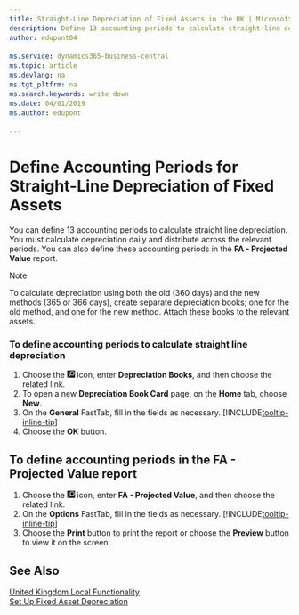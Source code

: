 ```yaml
---
title: Straight-Line Depreciation of Fixed Assets in the UK | Microsoft Docs
description: Define 13 accounting periods to calculate straight-line depreciation in the UK version. You must calculate depreciation daily and distribute across the relevant periods.
author: edupont04

ms.service: dynamics365-business-central
ms.topic: article
ms.devlang: na
ms.tgt_pltfrm: na
ms.search.keywords: write down
ms.date: 04/01/2019
ms.author: edupont

---
```

# Define Accounting Periods for Straight-Line Depreciation of Fixed Assets
You can define 13 accounting periods to calculate straight line depreciation. You must calculate depreciation daily and distribute across the relevant periods. You can also define these accounting periods in the **FA - Projected Value** report.  

> [!NOTE]  
>  To calculate depreciation using both the old (360 days) and the new methods (365 or 366 days), create separate depreciation books; one for the old method, and one for the new method. Attach these books to the relevant assets.  

### To define accounting periods to calculate straight line depreciation  

1.  Choose the ![Search for Page or Report](../../media/ui-search/search_small.png "Search for Page or Report icon") icon, enter **Depreciation Books**, and then choose the related link.  
2.  To open a new **Depreciation Book Card** page, on the **Home** tab, choose **New**.  
3.  On the **General** FastTab, fill in the fields as necessary. [!INCLUDE[tooltip-inline-tip](../../includes/tooltip-inline-tip_md.md)]
5.  Choose the **OK** button.  

## To define accounting periods in the FA - Projected Value report  

1.  Choose the ![Search for Page or Report](../../media/ui-search/search_small.png "Search for Page or Report icon") icon, enter **FA - Projected Value**, and then choose the related link.  
2.  On the **Options** FastTab, fill in the fields as necessary. [!INCLUDE[tooltip-inline-tip](../../includes/tooltip-inline-tip_md.md)]
3.  Choose the **Print** button to print the report or choose the **Preview** button to view it on the screen.  

## See Also  
[United Kingdom Local Functionality](united-kingdom-local-functionality.md)   
[Set Up Fixed Asset Depreciation](../../fa-how-setup-depreciation.md)  
